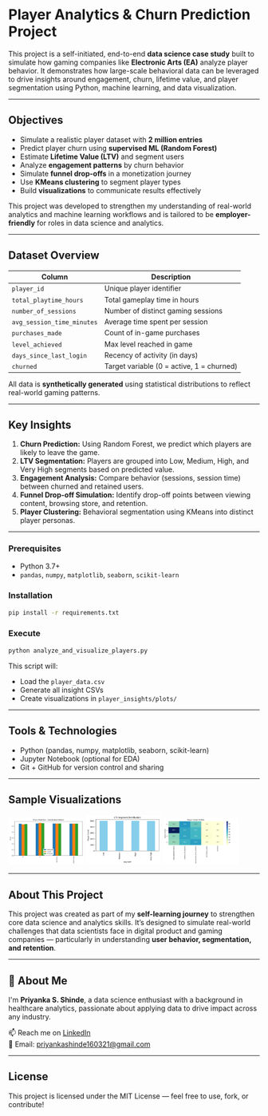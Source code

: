 
# Player Analytics & Churn Prediction Project

This project is a self-initiated, end-to-end **data science case study** built to simulate how gaming companies like **Electronic Arts (EA)** analyze player behavior. It demonstrates how large-scale behavioral data can be leveraged to drive insights around engagement, churn, lifetime value, and player segmentation using Python, machine learning, and data visualization.

---

## Objectives

- Simulate a realistic player dataset with **2 million entries**
- Predict player churn using **supervised ML (Random Forest)**
- Estimate **Lifetime Value (LTV)** and segment users
- Analyze **engagement patterns** by churn behavior
- Simulate **funnel drop-offs** in a monetization journey
- Use **KMeans clustering** to segment player types
- Build **visualizations** to communicate results effectively

This project was developed to strengthen my understanding of real-world analytics and machine learning workflows and is tailored to be **employer-friendly** for roles in data science and analytics.

---

## Dataset Overview

| Column | Description |
|--------|-------------|
| `player_id` | Unique player identifier |
| `total_playtime_hours` | Total gameplay time in hours |
| `number_of_sessions` | Number of distinct gaming sessions |
| `avg_session_time_minutes` | Average time spent per session |
| `purchases_made` | Count of in-game purchases |
| `level_achieved` | Max level reached in game |
| `days_since_last_login` | Recency of activity (in days) |
| `churned` | Target variable (0 = active, 1 = churned) |

All data is **synthetically generated** using statistical distributions to reflect real-world gaming patterns.

---

## Key Insights

1. **Churn Prediction:** Using Random Forest, we predict which players are likely to leave the game.
2. **LTV Segmentation:** Players are grouped into Low, Medium, High, and Very High segments based on predicted value.
3. **Engagement Analysis:** Compare behavior (sessions, session time) between churned and retained users.
4. **Funnel Drop-off Simulation:** Identify drop-off points between viewing content, browsing store, and retention.
5. **Player Clustering:** Behavioral segmentation using KMeans into distinct player personas.

---

### Prerequisites
- Python 3.7+
- `pandas`, `numpy`, `matplotlib`, `seaborn`, `scikit-learn`

### Installation

```bash
pip install -r requirements.txt
```

### Execute

```bash
python analyze_and_visualize_players.py
```

This script will:
- Load the `player_data.csv`
- Generate all insight CSVs
- Create visualizations in `player_insights/plots/`

---

##  Tools & Technologies

- Python (pandas, numpy, matplotlib, seaborn, scikit-learn)
- Jupyter Notebook (optional for EDA)
- Git + GitHub for version control and sharing

---

##  Sample Visualizations

<p float="left">
  <img src="player_insights/plots/churn_classification_scores.png" width="30%" />
  <img src="player_insights/plots/ltv_segment_distribution.png" width="30%" />
  <img src="player_insights/plots/cluster_profile_heatmap.png" width="30%" />
</p>

---

##  About This Project

This project was created as part of my **self-learning journey** to strengthen core data science and analytics skills. It’s designed to simulate real-world challenges that data scientists face in digital product and gaming companies — particularly in understanding **user behavior, segmentation, and retention**.

---

## 👤 About Me

I'm **Priyanka S. Shinde**, a data science enthusiast with a background in healthcare analytics, passionate about applying data to drive impact across any industry.

📫 Reach me on [LinkedIn](https://www.linkedin.com/)  
📧 Email: priyankashinde160321@gmail.com

---

## License

This project is licensed under the MIT License — feel free to use, fork, or contribute!
